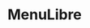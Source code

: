 ---
title: MenuLibre
permalink: "/menulibre-docs/"
redirect_from:
  - /menulibre_introduction
redirect_to: https://github.com/bluesabre/menulibre/wiki
---